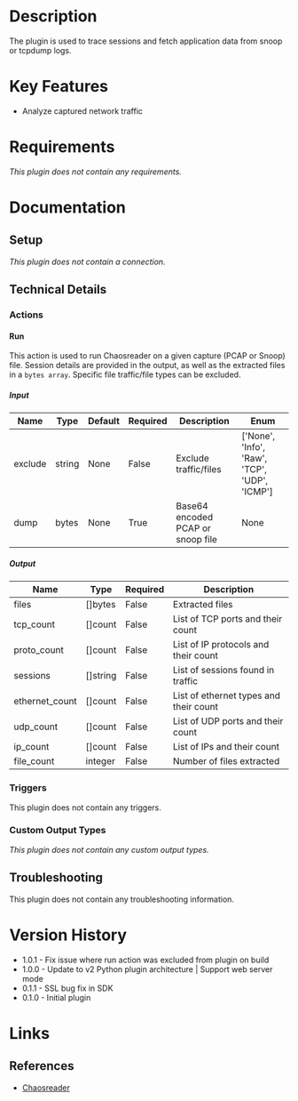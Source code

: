 # Description

The plugin is used to trace sessions and fetch application data from snoop or tcpdump logs.

# Key Features

* Analyze captured network traffic 

# Requirements

_This plugin does not contain any requirements._

# Documentation

## Setup

_This plugin does not contain a connection._

## Technical Details

### Actions

#### Run

This action is used to run Chaosreader on a given capture (PCAP or Snoop) file.
Session details are provided in the output, as well as the extracted files in a `bytes array`.
Specific file traffic/file types can be excluded.

##### Input

|Name|Type|Default|Required|Description|Enum|
|----|----|-------|--------|-----------|----|
|exclude|string|None|False|Exclude traffic/files|['None', 'Info', 'Raw', 'TCP', 'UDP', 'ICMP']|
|dump|bytes|None|True|Base64 encoded PCAP or snoop file|None|

##### Output

|Name|Type|Required|Description|
|----|----|--------|-----------|
|files|[]bytes|False|Extracted files|
|tcp_count|[]count|False|List of TCP ports and their count|
|proto_count|[]count|False|List of IP protocols and their count|
|sessions|[]string|False|List of sessions found in traffic|
|ethernet_count|[]count|False|List of ethernet types and their count|
|udp_count|[]count|False|List of UDP ports and their count|
|ip_count|[]count|False|List of IPs and their count|
|file_count|integer|False|Number of files extracted|

### Triggers

This plugin does not contain any triggers.

### Custom Output Types

_This plugin does not contain any custom output types._

## Troubleshooting

This plugin does not contain any troubleshooting information.

# Version History

* 1.0.1 - Fix issue where run action was excluded from plugin on build
* 1.0.0 - Update to v2 Python plugin architecture | Support web server mode
* 0.1.1 - SSL bug fix in SDK
* 0.1.0 - Initial plugin

# Links

## References

* [Chaosreader](http://chaosreader.sourceforge.net/)

